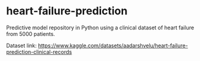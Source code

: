 # heart-failure-prediction
Predictive model repository in Python using a clinical dataset of heart failure from 5000 patients.

Dataset link: https://www.kaggle.com/datasets/aadarshvelu/heart-failure-prediction-clinical-records 
